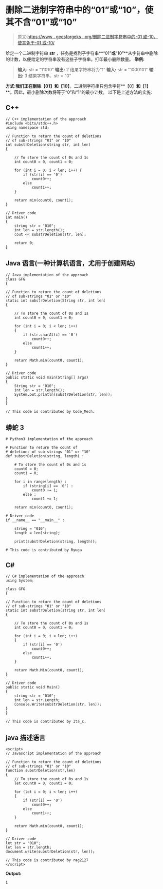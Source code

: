 # 删除二进制字符串中的“01”或“10”，使其不含“01”或“10”

> 原文:[https://www . geesforgeks . org/删除二进制字符串中的-01 或-10，使其免于-01 或-10/](https://www.geeksforgeeks.org/deletions-of-01-or-10-in-binary-string-to-make-it-free-from-01-or-10/)

给定一个二进制字符串 **str** ，任务是找到子字符串**“01”**或**“10”**从字符串中删除的计数，以便给定的字符串没有这些子字符串。打印最小删除数量。
**举例:**

> **输入:** str = "11010"
> **输出:** 2
> 结果字符串将为“1”
> **输入:** str = "1000101"
> **输出:** 3
> 结果字符串，str = "0"

**方式:**我们正在删除**【01】**和**【10】**，二进制字符串只包含字符**【0】**和**【1】**。因此，最小删除次数将等于“0”和“1”的最小计数。
以下是上述方法的实施:

## C++

```
// C++ implementation of the approach
#include <bits/stdc++.h>
using namespace std;

// Function to return the count of deletions
// of sub-strings "01" or "10"
int substrDeletion(string str, int len)
{

    // To store the count of 0s and 1s
    int count0 = 0, count1 = 0;

    for (int i = 0; i < len; i++) {
        if (str[i] == '0')
            count0++;
        else
            count1++;
    }

    return min(count0, count1);
}

// Driver code
int main()
{
    string str = "010";
    int len = str.length();
    cout << substrDeletion(str, len);

    return 0;
}
```

## Java 语言(一种计算机语言，尤用于创建网站)

```
// Java implementation of the approach
class GFG
{

// Function to return the count of deletions
// of sub-strings "01" or "10"
static int substrDeletion(String str, int len)
{

    // To store the count of 0s and 1s
    int count0 = 0, count1 = 0;

    for (int i = 0; i < len; i++)
    {
        if (str.charAt(i) == '0')
            count0++;
        else
            count1++;
    }

    return Math.min(count0, count1);
}

// Driver code
public static void main(String[] args)
{
    String str = "010";
    int len = str.length();
    System.out.println(substrDeletion(str, len));
}
}

// This code is contributed by Code_Mech.
```

## 蟒蛇 3

```
# Python3 implementation of the approach

# Function to return the count of
# deletions of sub-strings "01" or "10"
def substrDeletion(string, length) :

    # To store the count of 0s and 1s
    count0 = 0;
    count1 = 0;

    for i in range(length) :
        if (string[i] == '0') :
            count0 += 1;
        else :
            count1 += 1;

    return min(count0, count1);

# Driver code
if __name__ == "__main__" :

    string = "010";
    length = len(string);

    print(substrDeletion(string, length));

# This code is contributed by Ryuga
```

## C#

```
// C# implementation of the approach
using System;

class GFG
{

// Function to return the count of deletions
// of sub-strings "01" or "10"
static int substrDeletion(string str, int len)
{

    // To store the count of 0s and 1s
    int count0 = 0, count1 = 0;

    for (int i = 0; i < len; i++)
    {
        if (str[i] == '0')
            count0++;
        else
            count1++;
    }

    return Math.Min(count0, count1);
}

// Driver code
public static void Main()
{
    string str = "010";
    int len = str.Length;
    Console.Write(substrDeletion(str, len));
}
}

// This code is contributed by Ita_c.
```

## java 描述语言

```
<script>
// Javascript implementation of the approach

// Function to return the count of deletions
// of sub-strings "01" or "10"
function substrDeletion(str,len)
{
    // To store the count of 0s and 1s
    let count0 = 0, count1 = 0;

    for (let i = 0; i < len; i++)
    {
        if (str[i] == '0')
            count0++;
        else
            count1++;
    }

    return Math.min(count0, count1);
}

// Driver code
let str = "010";
let len = str.length;
document.write(substrDeletion(str, len));

// This code is contributed by rag2127
</script>
```

**Output:** 

```
1
```